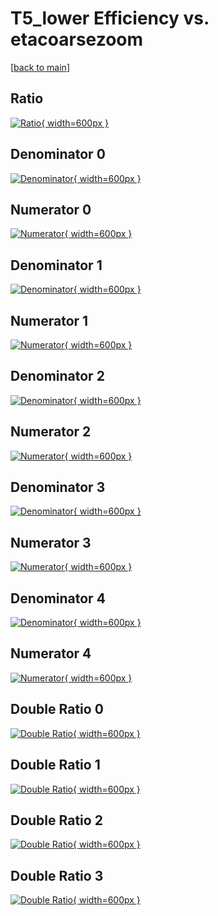 # T5_lower Efficiency vs. etacoarsezoom

[[back to main](./)]



## Ratio

[![Ratio](../mtv/var/T5_lower_vtr_0_1_eff_etacoarsezoom.png){ width=600px }](../mtv/var/T5_lower_vtr_0_1_eff_etacoarsezoom.pdf)

## Denominator 0

[![Denominator](../mtv/den/T5_lower_vtr_0_1_eff_etacoarsezoom_den0.png){ width=600px }](../mtv/den/T5_lower_vtr_0_1_eff_etacoarsezoom_den0.pdf)

## Numerator 0

[![Numerator](../mtv/num/T5_lower_vtr_0_1_eff_etacoarsezoom_num0.png){ width=600px }](../mtv/num/T5_lower_vtr_0_1_eff_etacoarsezoom_num0.pdf)

## Denominator 1

[![Denominator](../mtv/den/T5_lower_vtr_0_1_eff_etacoarsezoom_den1.png){ width=600px }](../mtv/den/T5_lower_vtr_0_1_eff_etacoarsezoom_den1.pdf)

## Numerator 1

[![Numerator](../mtv/num/T5_lower_vtr_0_1_eff_etacoarsezoom_num1.png){ width=600px }](../mtv/num/T5_lower_vtr_0_1_eff_etacoarsezoom_num1.pdf)

## Denominator 2

[![Denominator](../mtv/den/T5_lower_vtr_0_1_eff_etacoarsezoom_den2.png){ width=600px }](../mtv/den/T5_lower_vtr_0_1_eff_etacoarsezoom_den2.pdf)

## Numerator 2

[![Numerator](../mtv/num/T5_lower_vtr_0_1_eff_etacoarsezoom_num2.png){ width=600px }](../mtv/num/T5_lower_vtr_0_1_eff_etacoarsezoom_num2.pdf)

## Denominator 3

[![Denominator](../mtv/den/T5_lower_vtr_0_1_eff_etacoarsezoom_den3.png){ width=600px }](../mtv/den/T5_lower_vtr_0_1_eff_etacoarsezoom_den3.pdf)

## Numerator 3

[![Numerator](../mtv/num/T5_lower_vtr_0_1_eff_etacoarsezoom_num3.png){ width=600px }](../mtv/num/T5_lower_vtr_0_1_eff_etacoarsezoom_num3.pdf)

## Denominator 4

[![Denominator](../mtv/den/T5_lower_vtr_0_1_eff_etacoarsezoom_den4.png){ width=600px }](../mtv/den/T5_lower_vtr_0_1_eff_etacoarsezoom_den4.pdf)

## Numerator 4

[![Numerator](../mtv/num/T5_lower_vtr_0_1_eff_etacoarsezoom_num4.png){ width=600px }](../mtv/num/T5_lower_vtr_0_1_eff_etacoarsezoom_num4.pdf)

## Double Ratio 0

[![Double Ratio](../mtv/ratio/T5_lower_vtr_0_1_eff_etacoarsezoom_ratio0.png){ width=600px }](../mtv/ratio/T5_lower_vtr_0_1_eff_etacoarsezoom_ratio0.pdf)

## Double Ratio 1

[![Double Ratio](../mtv/ratio/T5_lower_vtr_0_1_eff_etacoarsezoom_ratio1.png){ width=600px }](../mtv/ratio/T5_lower_vtr_0_1_eff_etacoarsezoom_ratio1.pdf)

## Double Ratio 2

[![Double Ratio](../mtv/ratio/T5_lower_vtr_0_1_eff_etacoarsezoom_ratio2.png){ width=600px }](../mtv/ratio/T5_lower_vtr_0_1_eff_etacoarsezoom_ratio2.pdf)

## Double Ratio 3

[![Double Ratio](../mtv/ratio/T5_lower_vtr_0_1_eff_etacoarsezoom_ratio3.png){ width=600px }](../mtv/ratio/T5_lower_vtr_0_1_eff_etacoarsezoom_ratio3.pdf)


